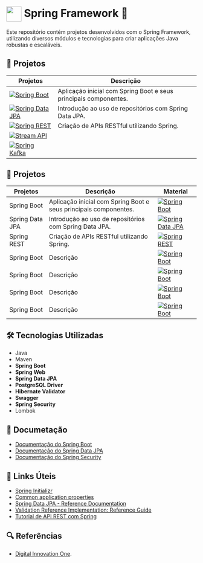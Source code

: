 # <img align="center" width="40px" src="https://hermes.digitalinnovation.one/assets/diome/logo-minimized.png">  Spring Framework 🍃

Este repositório contém projetos desenvolvidos com o Spring Framework, utilizando diversos módulos e tecnologias para criar aplicações Java robustas e escaláveis.

## 📝 Projetos 

| Projetos | Descrição |
|----------|-----------|
| [![Spring Boot](https://img.shields.io/badge/Spring%20Boot-6CB52D?style=for-the-badge)]() | Aplicação inicial com Spring Boot e seus principais componentes. |
| [![Spring Data JPA](https://img.shields.io/badge/Primeiros%20Passos-6CB52D?style=for-the-badge)]() | Introdução ao uso de repositórios com Spring Data JPA. |
| [![Spring REST](https://img.shields.io/badge/Primeiros%20Passos-6CB52D?style=for-the-badge)]() | Criação de APIs RESTful utilizando Spring. |
| [![Stream API](https://img.shields.io/badge/Primeiros%20Passos-6CB52D?style=for-the-badge)]() | |
| [![Spring Kafka](https://img.shields.io/badge/Primeiros%20Passos-6CB52D?style=for-the-badge)]() | |


## 📝 Projetos 

| Projetos | Descrição | Material |
|----------|-----------| -------- |
| Spring Boot | Aplicação inicial com Spring Boot e seus principais componentes. | [![Spring Boot](https://img.shields.io/badge/Ver%20Material-6CB52D?style=for-the-badge)]() |
| Spring Data JPA | Introdução ao uso de repositórios com Spring Data JPA. | [![Spring Data JPA](https://img.shields.io/badge/Ver%20Material-6CB52D?style=for-the-badge)]() |
| Spring REST | Criação de APIs RESTful utilizando Spring. | [![Spring REST](https://img.shields.io/badge/Ver%20Material-6CB52D?style=for-the-badge)]() |
| Spring Boot | Descrição | [![Spring Boot](https://img.shields.io/badge/Ver%20Material-6CB52D?style=for-the-badge)]() |
| Spring Boot | Descrição | [![Spring Boot](https://img.shields.io/badge/Ver%20Material-6CB52D?style=for-the-badge)]() |
| Spring Boot | Descrição | [![Spring Boot](https://img.shields.io/badge/Ver%20Material-6CB52D?style=for-the-badge)]() |
| Spring Boot | Descrição | [![Spring Boot](https://img.shields.io/badge/Ver%20Material-6CB52D?style=for-the-badge)]() |

<h2>🛠 Tecnologias Utilizadas</h2>

<ul>
    <li>Java</li>
    <li>Maven</li>
    <li><strong>Spring Boot</strong></li>
    <li><strong>Spring Web</strong></li>
    <li><strong>Spring Data JPA</strong></li>
    <li><strong>PostgreSQL Driver</strong></li>
    <li><strong>Hibernate Validator</strong></li>
    <li><strong>Swagger</strong></li>
    <li><strong>Spring Security</strong></li>
    <li>Lombok</li>
</ul>

<h2> 📃 Documetação </h2>

- [Documentação do Spring Boot](https://spring.io/projects/spring-boot)
- [Documentação do Spring Data JPA](https://spring.io/projects/spring-data-jpa)
- [Documentação do Spring Security](https://spring.io/projects/spring-security)


<h2>🔗 Links Úteis</h2>
<ul>
    <li><a href="https://start.spring.io/#!type=maven-project&language=java&platformVersion=2.6.1&packaging=jar&jvmVersion=11&groupId=me.dio.academia&artifactId=academia-digital&name=academia-digital&description=Tutorial%20API%20RESTful%20modelando%20sistema%20de%20academia%20de%20gin%C3%A1stica&packageName=me.dio.academia.digital&dependencies=web,data-jpa,postgresql,validation,lombok">Spring Initializr</a></li>
    <li><a href="https://docs.spring.io/spring-boot/docs/2.0.x/reference/html/common-application-properties.html">Common application properties</a></li>
    <li><a href="https://docs.spring.io/spring-data/jpa/docs/current/reference/html/#jpa.repositories">Spring Data JPA - Reference Documentation</a></li>
    <li><a href="https://docs.jboss.org/hibernate/stable/validator/reference/en-US/html_single/#validator-gettingstarted">Validation Reference Implementation: Reference Guide</a></li>
    <li><a href="https://spring.io/guides/tutorials/rest/">Tutorial de API REST com Spring</a></li>
</ul>


<h2> 🔍 Referências </h2>

- [Digital Innovation One](https://web.dio.me/).
